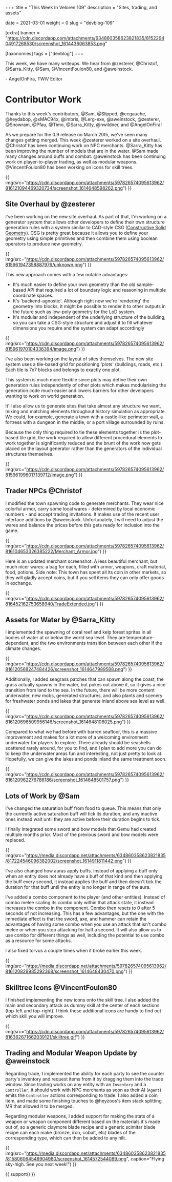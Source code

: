+++
title = "This Week In Veloren 109"
description = "Sites, trading, and assets"

date = 2021-03-01
weight = 0
slug = "devblog-109"

[extra]
banner = "https://cdn.discordapp.com/attachments/634860358623821835/815229404917268530/screenshot_1614436063853.png"

[taxonomies]
tags = ["devblog"]
+++

This week, we have many writeups. We hear from @zesterer, @Christof,
@Sarra_Kitty, @Sam, @VincentFoulon80, and @aweinstock.

\- AngelOnFira, TWiV Editor

# Contributor Work

Thanks to this week's contributors, @Sam, @Slipped, @ccgauche, @heydabop,
@xMAC94x, @imbris, @Lerg-exe, @aweinstock, @zesterer, @Snowram, @Pfau, @Timo,
@Sarra_Kitty, @nwildner, and @AngelOnFira!

As we prepare for the 0.9 release on March 20th, we've seen many changes getting
merged. This week @zesterer worked on a site overhaul. @Christof has been
continuing work on NPC merchants. @Sarra_Kitty has been improving the number of
models that are in the water. @Sam made many changes around buffs and combat.
@aweinstock has been continuing work on player-to-player trading, as well as
modular weapons. @VincentFoulon80 has been working on icons for skill trees.

{{
  img(src="https://cdn.discordapp.com/attachments/597826574095613962/816121094469320734/screenshot_1614648598262.png")
}}

## Site Overhaul by @zesterer

I've been working on the new site overhaul. As part of that, I'm working on a
generator system that allows other developers to define their own structure
generation rules with a system similar to CAD-style CSG ([Constructive Solid
Geometry](https://en.wikipedia.org/wiki/Constructive_solid_geometry)). CSG is
pretty great because it allows you to define your geometry using simple
primitives and then combine them using boolean operators to produce new
geometry.

{{
  img(src="https://cdn.discordapp.com/attachments/597826574095613962/815961947358887976/unknown.png")
}}

This new approach comes with a few notable advantages:

- It's much easier to define your own geometry than the old sample-based API
  that required a lot of boundary logic and reasoning in multiple coordinate
  spaces.
- It's 'backend-agnostic'. Although right now we're 'rendering' the geometry
  into blocks, it might be possible to render it to other outputs in the future
  such as low-poly geometry for the LoD system.
- It's modular and independent of the underlying structure of the building, so
  you can take a CSG-style structure and adjust it to fill whatever dimensions
  you require and the system can adapt accordingly

{{
  img(src="https://cdn.discordapp.com/attachments/597826574095613962/815961970104336394/image.png")
}}

I've also been working on the layout of sites themselves. The new site system
uses a tile-based grid for positioning 'plots' (buildings, roads, etc.). Each
tile is 7x7 blocks and belongs to exactly one plot.

This system is much more flexible since plots may define their own generation
rules independently of other plots which makes modularising the generation code
much easier and lowers barriers for other developers wanting to work on world
generation.

It'll also allow us to generate sites that take almost any structure we want,
mixing and matching elements throughout history simulation as appropriate. We
could, for example, generate a town with a castle-like perimeter wall, a
fortress with a dungeon in the middle, or a port village surrounded by ruins.

Because the only thing required to tie these elements together is the plot-based
tile grid, the work required to allow different procedural elements to work
together is significantly reduced and the brunt of the work now gets placed on
the layout generator rather than the generators of the individual structures
themselves.

{{
  img(src="https://cdn.discordapp.com/attachments/597826574095613962/815961996017139712/image.png")
}}

## Trader NPCs @Christof

I modified the town spawning code to generate merchants. They wear nice colorful
armor, carry some local wares - determined by local economic numbers - and
accept trading invitations. It makes use of the recent user interface additions
by @aweinstock. Unfortunately, I will need to adjust the wares and balance the
prices before this gets ready for inclusion into the game.

{{
  img(src="https://cdn.discordapp.com/attachments/597826574095613962/816104653326385222/Merchant_Armor.jpg")
}}

Here is an updated merchant screenshot. A less beautiful merchant, but much
nicer wares: a bag for each, filled with armor, weapons, craft material, food,
potions. Side note: This town has spent all its coin in other markets, so they
will gladly accept coins, but if you sell items they can only offer goods in
exchange.

{{
  img(src="https://cdn.discordapp.com/attachments/597826574095613962/816452162753658940/TradeExtended.jpg")
}}

## Assets for Water by @Sarra_Kitty

I implemented the spawning of coral reef and kelp forest sprites in all bodies
of water at or below the world sea level. They are temperature-dependent, and
the two environments transition between each other if the climate changes.

{{
  img(src="https://cdn.discordapp.com/attachments/597826574095613962/816120568247484426/screenshot_1614647989588.png")
}}

Additionally, I added seagrass patches that can spawn along the coast, the grass
actually spawns in the water, but pokes out above it, so it gives a nice
transition from land to the sea. In the future, there will be more content
underwater, new mobs, generated structures, and also plants and scenery for
freshwater ponds and lakes that generate inland above sea level as well.

{{
  img(src="https://cdn.discordapp.com/attachments/597826574095613962/816120696509956146/screenshot_1614648106025.png")
}}

Compared to what we had before with barren seafloor, this is a massive
improvement and makes for a lot more of a welcoming environment underwater for
players to explore. There already should be seashells scattered rarely around,
for you to find, and I plan to add more you can do to keep the underwater areas
fun and interesting, not just pretty to look at. Hopefully, we can give the
lakes and ponds inland the same treatment soon.

{{
  img(src="https://cdn.discordapp.com/attachments/597826574095613962/816120962276786186/screenshot_1614648501757.png")
}}

## Lots of Work by @Sam

I've changed the saturation buff from food to queue. This means that only the
currently active saturation buff will tick its duration, and any inactive ones
instead wait until they are active before their duration begins to tick.

I finally integrated some sword and bow models that Gemu had created multiple
months prior. Most of the previous sword and bow models were replaced.

{{
  img(src="https://media.discordapp.net/attachments/634860358623821835/817224546096382002/screenshot_1614911811442.png")
}}

I've also changed how auras apply buffs. Instead of applying a buff only when an
entity does not already have a buff of that kind and then applying the buff
every second, it instead applies the buff and then doesn't tick the duration for
that buff until the entity is no longer in range of the aura.

I've added a combo component to the player (and other entities). Instead of
combo melee scaling its combo only within that attack state, it instead
increases the combo in the component. Combo then resets to 0 after 5 seconds of
not increasing. This has a few advantages, but the one with the immediate effect
is that the sword, axe, and hammer can retain the advantages of having some
combo when you use an attack that isn't combo melee or when you stop attacking
for half a second. It will also allow us to use combo for different things as
well, including the potential to use combo as a resource for some attacks.

I also fixed torvus a couple times when it broke earlier this week.

{{
  img(src="https://media.discordapp.net/attachments/597826574095613962/816120829985292368/screenshot_1614648430470.png")
}}

## Skilltree Icons @VincentFoulon80

I finished implementing the new icons onto the skill tree. I also added the main
and secondary attack as dummy skill at the center of each sections (top-left and
top-right). I think these additional icons are handy to find out which skill you
will improve.

{{
  img(src="https://cdn.discordapp.com/attachments/597826574095613962/816362671662039121/skilltree.gif")
}}

## Trading and Modular Weapon Update by @aweinstock

Regarding trade, I implemented the ability for each party to see the counter
party's inventory and request items from it by dragging them into the trade
window. Since trading works on any entity with an `Inventory` and a
`Controller`, it should work with NPC merchants as soon as their AI (`Agent`)
emits the `Controller` actions corresponding to trade. I also added a coin item,
and made some finishing touches to @heyzoos's item stack splitting MR that
allowed it to be merged.

Regarding modular weapons, I added support for making the stats of a weapon or
weapon component different based on the materials it's made out of, so a generic
claymore blade recipe and a generic scimitar blade recipe can each make (bronze,
iron, cobalt, etc) blades of the corresponding type, which can then be added to
any hilt.

{{
  img(src="https://media.discordapp.net/attachments/634860358623821835/815806064548904980/screenshot_1614572544089.png",
  caption="Flying sky-high. See you next week!")
}}

{{ support() }}
